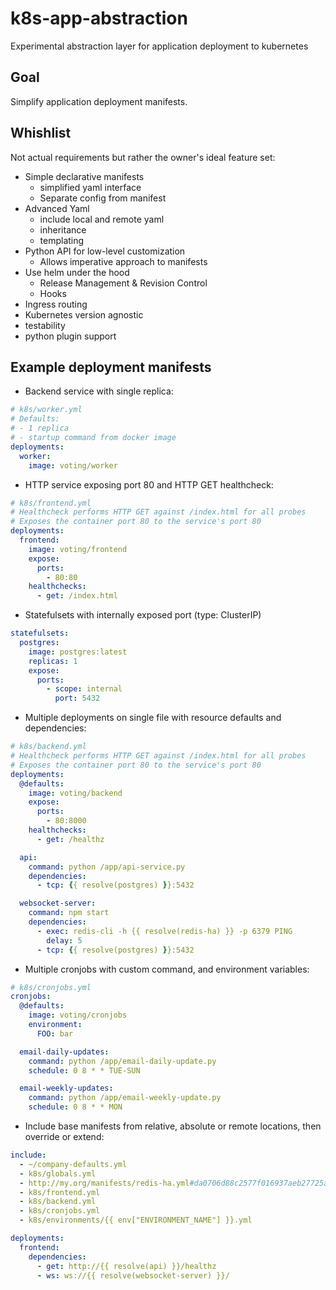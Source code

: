 # k8s-app-abstraction

Experimental abstraction layer for application deployment to kubernetes

## Goal

Simplify application deployment manifests.

## Whishlist

Not actual requirements but rather the owner's ideal feature set:

- Simple declarative manifests
  - simplified yaml interface
  - Separate config from manifest
- Advanced Yaml
  - include local and remote yaml
  - inheritance
  - templating
- Python API for low-level customization
  - Allows imperative approach to manifests
- Use helm under the hood
  - Release Management & Revision Control
  - Hooks
- Ingress routing
- Kubernetes version agnostic
- testability
- python plugin support

## Example deployment manifests

- Backend service with single replica:

```yaml
# k8s/worker.yml
# Defaults:
# - 1 replica
# - startup command from docker image
deployments:
  worker:
    image: voting/worker
```

- HTTP service exposing port 80 and HTTP GET healthcheck:

```yaml
# k8s/frontend.yml
# Healthcheck performs HTTP GET against /index.html for all probes
# Exposes the container port 80 to the service's port 80
deployments:
  frontend:
    image: voting/frontend
    expose:
      ports:
        - 80:80
    healthchecks:
      - get: /index.html
```

- Statefulsets with internally exposed port (type: ClusterIP)

```yaml
statefulsets:
  postgres:
    image: postgres:latest
    replicas: 1
    expose:
      ports:
        - scope: internal
          port: 5432
```

- Multiple deployments on single file with resource defaults and dependencies:

```yaml
# k8s/backend.yml
# Healthcheck performs HTTP GET against /index.html for all probes
# Exposes the container port 80 to the service's port 80
deployments:
  @defaults:
    image: voting/backend
    expose:
      ports:
        - 80:8000
    healthchecks:
      - get: /healthz

  api:
    command: python /app/api-service.py
    dependencies:
      - tcp: {{ resolve(postgres) }}:5432

  websocket-server:
    command: npm start
    dependencies:
      - exec: redis-cli -h {{ resolve(redis-ha) }} -p 6379 PING
        delay: 5
      - tcp: {{ resolve(postgres) }}:5432
```

- Multiple cronjobs with custom command, and environment variables:

```yaml
# k8s/cronjobs.yml
cronjobs:
  @defaults:
    image: voting/cronjobs
    environment:
      FOO: bar

  email-daily-updates:
    command: python /app/email-daily-update.py
    schedule: 0 8 * * TUE-SUN

  email-weekly-updates:
    command: python /app/email-weekly-update.py
    schedule: 0 8 * * MON
```

- Include base manifests from relative, absolute or remote locations, then
override or extend:

```yaml
include:
  - ~/company-defaults.yml
  - k8s/globals.yml
  - http://my.org/manifests/redis-ha.yml#da0706d88c2577f016937aeb27725a69
  - k8s/frontend.yml
  - k8s/backend.yml
  - k8s/cronjobs.yml
  - k8s/environments/{{ env["ENVIRONMENT_NAME"] }}.yml

deployments:
  frontend:
    dependencies:
      - get: http://{{ resolve(api) }}/healthz
      - ws: ws://{{ resolve(websocket-server) }}/
```
